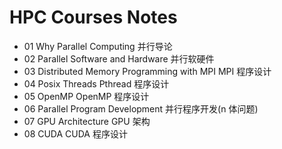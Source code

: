 # HPC Courses Notes

- 01 Why Parallel Computing 并行导论
- 02 Parallel Software and Hardware 并行软硬件
- 03 Distributed Memory Programming with MPI MPI 程序设计
- 04 Posix Threads Pthread 程序设计
- 05 OpenMP OpenMP 程序设计
- 06 Parallel Program Development 并行程序开发(n 体问题)
- 07 GPU Architecture GPU 架构
- 08 CUDA CUDA 程序设计
